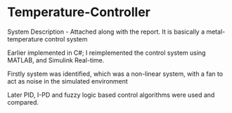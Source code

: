 # Temperature-Controller

System Description - Attached along with the report. It is basically a metal-temperature control system

Earlier implemented in C#; I reimplemented the control system using MATLAB, and Simulink Real-time. 

Firstly system was identified, which was a non-linear system, with a fan to act as noise in the simulated environment

Later PID, I-PD and fuzzy logic based control algorithms were used and compared. 

